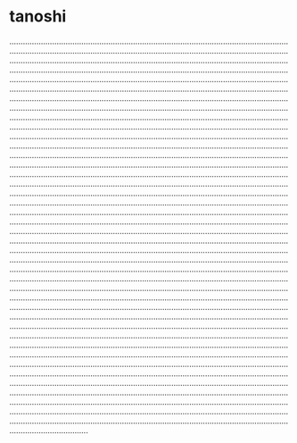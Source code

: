 # tanoshi
...............................................................................................................................................................................................................................................................................................................................................................................................................................................................................................................................................................................................................................................................................................................................................................................................................................................................................................................................................................................................................................................................................................................................................................................................................................................................................................................................................................................................................................................................................................................................................................................................................................................................................................................................................................................................................................................................................................................................................................................................................................................................................................................................................................................................................................................................................................................................................................................................................................................................................................................................................................................................................................................................................................................................................................................................................................................................................................................................................................................................................................................................................................................................................................................................................................................................................................................................................................................................................................................................................................................................................................................................................................................................................................................................................................................................................................................................................................................................................................................................................................................................................................................................................................................................................................................................................................................................................................................................................................................................................................................................................................................................................................................................................................................................................................................................................................................................................................................................................................................................................................................................................................................................................................................................................................................................................................................................